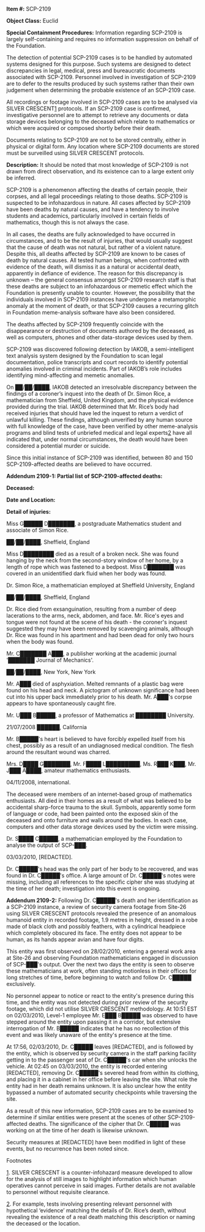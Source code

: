 **Item #:** SCP-2109

**Object Class:** Euclid

**Special Containment Procedures:** Information regarding SCP-2109 is largely self-containing and requires no information suppression on behalf of the Foundation.

The detection of potential SCP-2109 cases is to be handled by automated systems designed for this purpose. Such systems are designed to detect discrepancies in legal, medical, press and bureaucratic documents associated with SCP-2109. Personnel involved in investigation of SCP-2109 are to defer to the results produced by such systems rather than their own judgement when determining the probable existence of an SCP-2109 case.

All recordings or footage involved in SCP-2109 cases are to be analysed via SILVER CRESCENT[1](javascript:;) protocols. If an SCP-2109 case is confirmed, investigative personnel are to attempt to retrieve any documents or data storage devices belonging to the deceased which relate to mathematics or which were acquired or composed shortly before their death.

Documents relating to SCP-2109 are not to be stored centrally, either in physical or digital form. Any location where SCP-2109 documents are stored must be surveilled using SILVER CRESCENT protocols.

**Description:** It should be noted that most knowledge of SCP-2109 is not drawn from direct observation, and its existence can to a large extent only be inferred.

SCP-2109 is a phenomenon affecting the deaths of certain people, their corpses, and all legal proceedings relating to those deaths. SCP-2109 is suspected to be infohazardous in nature. All cases affected by SCP-2109 have been deaths by natural causes, and have a tendency to involve students and academics, particularly involved in certain fields of mathematics, though this is not always the case.

In all cases, the deaths are fully acknowledged to have occurred in circumstances, and to be the result of injuries, that would usually suggest that the cause of death was not natural, but rather of a violent nature. Despite this, all deaths affected by SCP-2109 are known to be cases of death by natural causes. All tested human beings, when confronted with evidence of the death, will dismiss it as a natural or accidental death, apparently in defiance of evidence. The reason for this discrepancy is unknown – the general consensus amongst SCP-2109 research staff is that these deaths are subject to an infohazardous or memetic effect which the Foundation is presently unable to counter. However, the possibility that the individuals involved in SCP-2109 instances have undergone a metamorphic anomaly at the moment of death, or that SCP-2109 causes a recurring glitch in Foundation meme-analysis software have also been considered.

The deaths affected by SCP-2109 frequently coincide with the disappearance or destruction of documents authored by the deceased, as well as computers, phones and other data-storage devices used by them.

SCP-2109 was discovered following detection by IAKOB, a semi-intelligent text analysis system designed by the Foundation to scan legal documentation, police transcripts and court records to identify potential anomalies involved in criminal incidents. Part of IAKOB’s role includes identifying mind-affecting and memetic anomalies.

On ██/██/████, IAKOB detected an irresolvable discrepancy between the findings of a coroner’s inquest into the death of Dr. Simon Rice, a mathematician from Sheffield, United Kingdom, and the physical evidence provided during the trial. IAKOB determined that Mr. Rice’s body had received injuries that should have led the inquest to return a verdict of unlawful killing. These findings, although unverified by any human source with full knowledge of the case, have been verified by other meme-analysis programs and blind tests of unbriefed medical and legal experts[2](javascript:;) have all indicated that, under normal circumstances, the death would have been considered a potential murder or suicide.

Since this initial instance of SCP-2109 was identified, between 80 and 150 SCP-2109-affected deaths are believed to have occurred.

**Addendum 2109-1: Partial list of SCP-2109-affected deaths:**

**Deceased:**

**Date and Location:**

**Detail of injuries:**

Miss G█████ D███████, a postgraduate Mathematics student and associate of Simon Rice.

██/██/████, Sheffield, England

Miss D████████ died as a result of a broken neck. She was found hanging by the neck from the second-story window of her home, by a length of rope which was fastened to a bedpost. Miss D███████ was covered in an unidentified dark fluid when her body was found.

Dr. Simon Rice, a mathematician employed at Sheffield University, England

██/██/████, Sheffield, England

Dr. Rice died from exsanguination, resulting from a number of deep lacerations to the arms, neck, abdomen, and face. Mr. Rice's eyes and tongue were not found at the scene of his death - the coroner's inquest suggested they may have been removed by scavenging animals, although Dr. Rice was found in his apartment and had been dead for only two hours when the body was found.

Mr. C███████ A███, a publisher working at the academic journal '███████ Journal of Mechanics'.

██/██/████, New York, New York

Mr. A███ died of asphyxiation. Melted remnants of a plastic bag were found on his head and neck. A pictogram of unknown significance had been cut into his upper back immediately prior to his death. Mr. A███'s corpse appears to have spontaneously caught fire.

Mr. U███ B█████, a professor of Mathematics at ████████ University.

21/07/2008 ██████, California

Mr. B█████'s heart is believed to have forcibly expelled itself from his chest, possibly as a result of an undiagnosed medical condition. The flesh around the resultant wound was charred.

Mrs. D████ G███████, Mr. F████ L█████████, Ms. R███ K███, Mr. J███ A████, amateur mathematics enthusiasts.

04/11/2008, international.

The deceased were members of an internet-based group of mathematics enthusiasts. All died in their homes as a result of what was believed to be accidental sharp-force trauma to the skull. Symbols, apparently some form of language or code, had been painted onto the exposed skin of the deceased and onto furniture and walls around the bodies. In each case, computers and other data storage devices used by the victim were missing.

Dr. S████ C█████, a mathematician employed by the Foundation to analyse the output of SCP-███.

03/03/2010, \[REDACTED\].

Dr. C█████'s head was the only part of her body to be recovered, and was found in Dr. C█████'s office. A large amount of Dr. C█████'s notes were missing, including all references to the specific cipher she was studying at the time of her death; investigation into this event is ongoing.

**Addendum 2109-2:** Following Dr. C█████'s death and her identification as a SCP-2109 instance, a review of security camera footage from Site-26 using SILVER CRESCENT protocols revealed the presence of an anomalous humanoid entity in recorded footage, 1.9 metres in height, dressed in a robe made of black cloth and possibly feathers, with a cylindrical headpiece which completely obscured its face. The entity does not appear to be human, as its hands appear avian and have four digits.

This entity was first observed on 28/02/2010, entering a general work area at Site-26 and observing Foundation mathematicians engaged in discussion of SCP-███'s output. Over the next two days the entity is seen to observe these mathematicians at work, often standing motionless in their offices for long stretches of time, before beginning to watch and follow Dr. C█████ exclusively.

No personnel appear to notice or react to the entity's presence during this time, and the entity was not detected during prior review of the security footage, which did not utilise SILVER CRESCENT methodology. At 10:51 EST on 02/03/2010, Level-1 employee Mr. E███ B█████ was observed to have stepped around the entity upon passing it in a corridor, but extensive interrogation of Mr. B█████ indicates that he has no recollection of this event and was likely unaware of the entity's presence at the time.

At 17:56, 02/03/2010, Dr. C█████ leaves \[REDACTED\], and is followed by the entity, which is observed by security camera in the staff parking facility getting in to the passenger seat of Dr. C█████'s car when she unlocks the vehicle. At 02:45 on 03/03/2010, the entity is recorded entering \[REDACTED\], removing Dr. C█████'s severed head from within its clothing, and placing it in a cabinet in her office before leaving the site. What role the entity had in her death remains unknown. It is also unclear how the entity bypassed a number of automated security checkpoints while traversing the site.

As a result of this new information, SCP-2109 cases are to be examined to determine if similar entities were present at the scenes of other SCP-2109-affected deaths. The significance of the cipher that Dr. C█████ was working on at the time of her death is likewise unknown.

Security measures at \[REDACTED\] have been modified in light of these events, but no recurrence has been noted since.

Footnotes

[1](javascript:;). SILVER CRESCENT is a counter-infohazard measure developed to allow for the analysis of still images to highlight information which human operatives cannot perceive in said images. Further details are not available to personnel without requisite clearance.

[2](javascript:;). For example, tests involving presenting relevant personnel with hypothetical ‘evidence’ matching the details of Dr. Rice’s death, without revealing the existence of a real death matching this description or naming the deceased or the location.